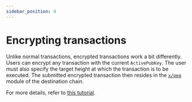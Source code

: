 ```yaml
---
sidebar_position: 4
---
```


# Encrypting transactions

Unlike normal transactions, encrypted transactions work a bit differently.
Users can encrypt any transaction with the current `ActivePubKey`.
The user must also specify the target height at which the transaction is to be executed.
The submitted encrypted transaction then resides in the [`x/pep`](../advanced/pep_module.md) module of the destination chain.

For more details, refer to [this tutorial](../advanced/encrypt_tx.md).

